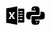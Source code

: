 <p align="center">
	<a target="_blank" href="https://drive.google.com/file/d/1BN-oPF54H449OeDzqHEILfNDnIm_PEGt/view?usp=sharing">
		<img width="10%" src="https://github.com/blackcrowX/blackcrowX.github.io/blob/main/images/icons/ms-excel.png?raw=true"/></a>
	<a target="_blank" href="https://drive.google.com/file/d/1bjLL5KQW5mhoCssiieLc6o3UiZlWSgvZ/view?usp=share_link">
    		<img width="10%" src="https://github.com/blackcrowX/blackcrowX.github.io/blob/main/images/icons/python.png?raw=true"/></a>
</p>

